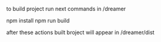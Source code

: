 to build project run next commands in /dreamer

npm install
npm run build

after these actions built broject will appear in /dreamer/dist
